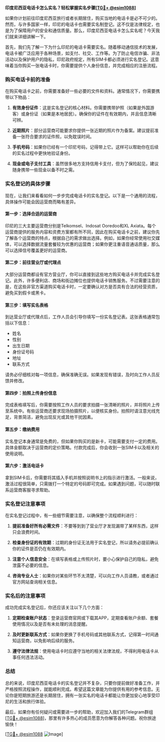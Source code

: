 **印度尼西亚电话卡怎么实名？轻松掌握实名步骤[[TG💪+ @esim1088](https://t.me/s/esim1088)]**

如果你计划前往印度尼西亚旅行或者长期居住，购买当地的电话卡是必不可少的。然而，与许多国家一样，印尼的电话卡也需要实名制登记。这不仅是法律规定，也是为了保障用户的安全和通信质量。那么，印度尼西亚电话卡怎么实名呢？今天我们就来详细讲解一下。

首先，我们先了解一下为什么印尼的电话卡需要实名。随着移动通信技术的发展，电话卡被广泛应用于各种场景，如支付、社交、工作等。为了防止电信诈骗、非法活动以及保护用户的隐私，印尼政府规定，所有SIM卡都必须进行实名登记。这意味着当你购买一张电话卡时，你需要提供个人身份信息，并完成相应的注册流程。

### **购买电话卡前的准备**

在购买电话卡之前，你需要准备好一些必要的文件和资料。通常情况下，你需要携带以下物品：

1. **有效身份证件**：这是实名登记的核心材料。你需要携带护照（如果是外国游客）或身份证（如果是本地居民）。确保你的证件在有效期内，并且信息清晰可辨。
   
2. **近期照片**：部分运营商可能要求你提供一张近期的照片作为备案。建议提前准备一张符合要求的证件照，以免耽误时间。

3. **手机号码**：如果你已经有一个印尼号码，记得带上它。这样可以帮助你在后续的实名过程中更快地验证身份。

4. **现金或电子支付工具**：虽然很多地方支持信用卡支付，但为了保险起见，建议随身携带一些现金以备不时之需。

### **实名登记的具体步骤**

现在，让我们来看看如何一步步完成电话卡的实名登记。以下是一个通用的流程，具体操作可能会因运营商而略有差异。

#### **第一步：选择合适的运营商**
印尼的三大主要运营商分别是Telkomsel、Indosat Ooredoo和XL Axiata。每个运营商提供的服务内容和资费方案都有所不同，因此在购买电话卡之前，建议你先了解各个运营商的特点，根据自己的需求做出选择。例如，如果你经常使用社交媒体，可以选择数据流量套餐较为优惠的运营商；如果你更注重语音通话质量，那么可以选择信号覆盖更好的运营商。

#### **第二步：前往营业厅或代理点**
大部分运营商都设有官方营业厅，你可以直接到这些地方购买电话卡并完成实名登记。此外，许多便利店、商场和街边摊位也提供电话卡销售服务。不过需要注意的是，在这些非官方渠道购买电话卡时，一定要确认对方是否具有合法的经营资质，避免买到假卡或黑卡。

#### **第三步：填写实名表格**
到达营业厅或代理点后，工作人员会引导你填写一份实名登记表。这张表格通常包括以下信息：
- 姓名
- 性别
- 出生日期
- 身份证号码
- 地址
- 联系方式

请务必仔细核对每一项信息，确保准确无误。如果发现有错误，及时向工作人员反馈并修改。

#### **第四步：拍照上传身份信息**
完成表格填写后，你需要按照工作人员的要求拍摄一张清晰的照片，并将照片上传至系统中。有些运营商还要求现场拍摄照片，以便核实身份。拍照时请注意光线充足，背景简洁，避免出现反光或其他干扰因素。

#### **第五步：缴纳费用**
实名登记本身通常是免费的，但如果你购买的是新卡，可能需要支付一定的费用。具体金额取决于运营商的定价策略。付款完成后，你会收到一张SIM卡以及相关的使用说明。

#### **第六步：激活电话卡**
拿到SIM卡后，你需要将其插入手机并按照说明书上的指示进行激活。一般来说，激活过程很简单，只需拨打一个特定的号码即可完成。如果遇到问题，可以随时联系运营商客服寻求帮助。

### **实名登记注意事项**

在实名登记过程中，有一些细节需要注意，以确保整个流程顺利进行：

1. **提前准备好所有必需文件**：不要等到到了营业厅才发现漏带了某样东西，这样只会浪费时间。
   
2. **检查身份证的有效期**：过期的身份证无法用于实名登记，所以请务必提前确认你的证件是否仍在有效期内。

3. **注意个人信息安全**：在填写表格或上传照片时，要小心保护自己的隐私，避免泄露不必要的信息。

4. **咨询专业人士**：如果你对某些环节不太清楚，可以向工作人员请教，或者通过官方网站查询相关信息。

### **实名后的注意事项**

成功完成实名登记后，你还应该关注以下几个方面：

1. **定期检查账户状态**：登录运营商官网或下载其APP，定期查看账户余额、套餐使用情况以及是否有未处理的消息提醒。

2. **及时更新联系方式**：如果你更换了手机号码或其他联系方式，记得第一时间通知运营商，以免影响后续的服务。

3. **遵守法律法规**：使用电话卡时应遵守当地的相关法律法规，不得利用电话卡从事任何违法活动。

### **总结**

总的来说，印度尼西亚电话卡的实名登记并不复杂，只要你提前做好准备工作，并严格按照流程操作，就能顺利完成。希望这篇文章能为你提供有用的参考信息。无论你是短期旅游还是长期居住，拥有一张实名的电话卡都能让你更加安心地享受印尼的生活和旅行体验。

最后，如果你有任何疑问或需要进一步的帮助，欢迎加入我们的Telegram群组[[TG💪+ @esim1088](https://t.me/s/esim1088)]，那里有许多热心的成员愿意为你解答各种问题。祝你旅途愉快！

[[TG💪+ @esim1088](https://t.me/s/esim1088) ![Image](https://i.postimg.cc/4NQfJmqS/Snipaste-2025-05-13-00-14-12.png)]